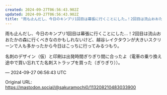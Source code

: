 ```yaml
---
created: 2024-09-27T06:56:43.902Z
updated: 2024-09-27T06:56:43.902Z
title: "雨も止んだし、今日のキンプリ1回目は幕張に行くことにした…！2回目は流山おおたか[...]"
---
```


<p>雨も止んだし、今日のキンプリ1回目は幕張に行くことにした…！2回目は流山おおたかの森に行くべきなのかもしれないけど、越谷レイクタウンが大きいスクリーンで人も多かったから今日はこっちに行ってみるつもり。</p><p>名刺のデザイン（仮）と印刷は出発時間ぎりぎり間に合ったよ（電車の乗り換え途中で買い忘れてた名刺ストラップを買った（ぎりぎり））。</p>

&mdash; 2024-09-27 06:56:43 UTC

Original URL: https://mastodon.social/@sakuramochi0/113208210483033900
